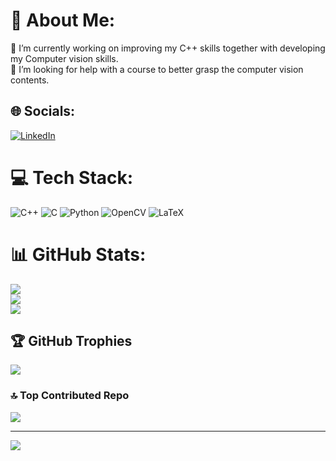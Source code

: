 # 💫 About Me:
🔭 I’m currently working on improving my C++ skills together with developing my Computer vision skills.<br>🤝 I’m looking for help with a course to better grasp the computer vision contents.


## 🌐 Socials:
[![LinkedIn](https://img.shields.io/badge/LinkedIn-%230077B5.svg?logo=linkedin&logoColor=white)](https://linkedin.com/in/gustavoaqm) 

# 💻 Tech Stack:
![C++](https://img.shields.io/badge/c++-%2300599C.svg?style=for-the-badge&logo=c%2B%2B&logoColor=white) ![C](https://img.shields.io/badge/c-%2300599C.svg?style=for-the-badge&logo=c&logoColor=white) ![Python](https://img.shields.io/badge/python-3670A0?style=for-the-badge&logo=python&logoColor=ffdd54) ![OpenCV](https://img.shields.io/badge/opencv-%23white.svg?style=for-the-badge&logo=opencv&logoColor=white) ![LaTeX](https://img.shields.io/badge/latex-%23008080.svg?style=for-the-badge&logo=latex&logoColor=white)
# 📊 GitHub Stats:
![](https://github-readme-stats.vercel.app/api?username=gustaMurta13&theme=radical&hide_border=false&include_all_commits=true&count_private=true)<br/>
![](https://github-readme-streak-stats.herokuapp.com/?user=gustaMurta13&theme=radical&hide_border=false)<br/>
![](https://github-readme-stats.vercel.app/api/top-langs/?username=gustaMurta13&theme=radical&hide_border=false&include_all_commits=true&count_private=true&layout=compact)

## 🏆 GitHub Trophies
![](https://github-profile-trophy.vercel.app/?username=gustaMurta13&theme=radical&no-frame=false&no-bg=false&margin-w=4)

### 🔝 Top Contributed Repo
![](https://github-contributor-stats.vercel.app/api?username=gustaMurta13&limit=5&theme=radical&combine_all_yearly_contributions=true)

---
[![](https://visitcount.itsvg.in/api?id=gustaMurta13&icon=0&color=5)](https://visitcount.itsvg.in)

<!-- Proudly created with GPRM ( https://gprm.itsvg.in ) -->
